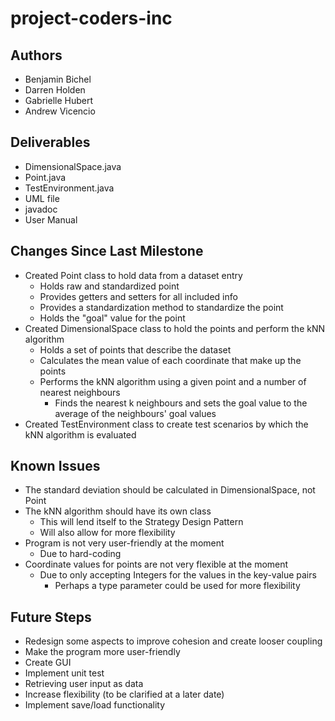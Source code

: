 # **project-coders-inc**

## Authors
* Benjamin Bichel
* Darren Holden
* Gabrielle Hubert
* Andrew Vicencio

## Deliverables
* DimensionalSpace.java
* Point.java
* TestEnvironment.java
* UML file
* javadoc
* User Manual


## Changes Since Last Milestone
* Created Point class to hold data from a dataset entry
	* Holds raw and standardized point
	* Provides getters and setters for all included info
	* Provides a standardization method to standardize the point
	* Holds the "goal" value for the point
* Created DimensionalSpace class to hold the points and perform the kNN algorithm
	* Holds a set of points that describe the dataset
	* Calculates the mean value of each coordinate that make up the points
	* Performs the kNN algorithm using a given point and a number of nearest neighbours
		* Finds the nearest k neighbours and sets the goal value to the average of the neighbours' goal values
* Created TestEnvironment class to create test scenarios by which the kNN algorithm is evaluated

## Known Issues
* The standard deviation should be calculated in DimensionalSpace, not Point
* The kNN algorithm should have its own class
	* This will lend itself to the Strategy Design Pattern
	* Will also allow for more flexibility
* Program is not very user-friendly at the moment
	* Due to hard-coding
* Coordinate values for points are not very flexible at the moment
	* Due to only accepting Integers for the values in the key-value pairs
		* Perhaps a type parameter could be used for more flexibility

## Future Steps
* Redesign some aspects to improve cohesion and create looser coupling
* Make the program more user-friendly
* Create GUI
* Implement unit test
* Retrieving user input as data
* Increase flexibility (to be clarified at a later date)
* Implement save/load functionality






